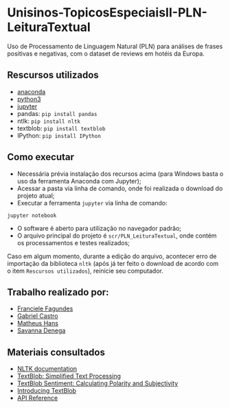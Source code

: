 # Unisinos-TopicosEspeciaisII-PLN-LeituraTextual

Uso de Processamento de Linguagem Natural (PLN) para análises de frases positivas e negativas, com o dataset de reviews em hotéis da Europa.

## Rescursos utilizados
- [anaconda](https://www.anaconda.com/distribution/)
- [python3](https://www.python.org/downloads/)
- [jupyter](https://jupyter.org/install)
- pandas: `pip install pandas`
- ntlk: `pip install nltk`
- textblob: `pip install textblob`
- IPython: `pip install IPython`

## Como executar
- Necessária prévia instalação dos recursos acima (para Windows basta o uso da ferramenta Anaconda com Jupyter);
- Acessar a pasta via linha de comando, onde foi realizada o download do projeto atual;
- Executar a ferramenta `jupyter` via linha de comando:

``jupyter notebook``

- O software é aberto para utilização no navegador padrão;
- O arquivo principal do projeto é `scr/PLN_LeituraTextual`, onde contém os processamentos e testes realizados;

Caso em algum momento, durante a edição do arquivo, acontecer erro de importação da biblioteca `nltk` (após já ter feito o download de acordo com o item `Rescursos utilizados`), reinicie seu computador.

## Trabalho realizado por:
- [Franciele Fagundes](https://github.com/francielenf)
- [Gabriel Castro](https://github.com/gabcastro)
- [Matheus Hans](https://github.com/matheushahn) 
- [Savanna Denega](https://github.com/savannadenega)

## Materiais consultados
- [NLTK documentation](https://www.nltk.org)
- [TextBlob: Simplified Text Processing](https://textblob.readthedocs.io/en/dev/)
- [TextBlob Sentiment: Calculating Polarity and Subjectivity](https://planspace.org/20150607-textblob_sentiment/)
- [Introducing TextBlob](https://towardsdatascience.com/having-fun-with-textblob-7e9eed783d3f)
- [API Reference](https://textblob.readthedocs.io/en/dev/api_reference.html#textblob.blob.Sentence)
